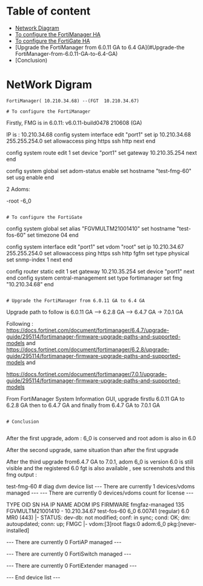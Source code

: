 # Table of content
  - [Network Diagram](#Network-Diagram)
  - [To configure the FortiManager HA](#To-configure-the-FortiManager)
  - [To configure the FortiGate HA](#To-configure-the-FortiGate)
  - [Upgrade the FortiManager from 6.0.11 GA to 6.4 GA](#Upgrade-the FortiManager-from-6.0.11-GA-to-6.4-GA)
  - [Conclusion)

# NetWork Digram

```
FortiManager( 10.210.34.68) --(FGT  10.210.34.67)

# To configure the FortiManager 

```
Firstly, FMG is in 6.0.11: v6.0.11-build0478 210608 (GA)

IP is : 10.210.34.68
config system interface
    edit "port1"
        set ip 10.210.34.68 255.255.254.0
        set allowaccess ping https ssh http
    next
end

config system route
    edit 1
        set device "port1"
        set gateway 10.210.35.254
    next
end

config system global
    set adom-status enable
    set hostname "test-fmg-60"
    set usg enable
end

2 Adoms:

-root
-6_0

```

# To configure the FortiGate 

```

config system global
    set alias "FGVMULTM21001410"
    set hostname "test-fos-60"
    set timezone 04
end

config system interface
    edit "port1"
        set vdom "root"
        set ip 10.210.34.67 255.255.254.0
        set allowaccess ping https ssh http fgfm
        set type physical
        set snmp-index 1
        next
   end
   
   config router static
    edit 1
        set gateway 10.210.35.254
        set device "port1"
    next
end
config system central-management
    set type fortimanager
    set fmg "10.210.34.68"
end

```

# Upgrade the FortiManager from 6.0.11 GA to 6.4 GA

```
Upgrade path to follow is 6.0.11 GA --> 6.2.8 GA --> 6.4.7 GA -> 7.0.1 GA

Following : https://docs.fortinet.com/document/fortimanager/6.4.7/upgrade-guide/295114/fortimanager-firmware-upgrade-paths-and-supported-models
and  https://docs.fortinet.com/document/fortimanager/6.2.8/upgrade-guide/295114/fortimanager-firmware-upgrade-paths-and-supported-models
and

https://docs.fortinet.com/document/fortimanager/7.0.1/upgrade-guide/295114/fortimanager-firmware-upgrade-paths-and-supported-models

From FortiManager System Information GUI, upgrade firstlu 6.0.11 GA to 6.2.8 GA then to 6.4.7 GA and finally from 6.4.7 GA to 7.0.1 GA
```

# Conclusion


```
After the first upgrade, adom : 6_0 is conserved and root adom is also in 6.0 

After the second upgrade, same situation than after the first upgrade

After the third upgrade from6.4.7 GA to 7.0.1, adom 6_0 is version 6.0 is still visible and the registered 6.0 fgt is also available , see screenshots and this fmg output :

test-fmg-60 # diag dvm device list
--- There are currently 1 devices/vdoms managed ---
--- There are currently 0 devices/vdoms count for license ---

TYPE            OID    SN               HA      IP              NAME                                             ADOM                                             IPS                FIRMWARE
fmgfaz-managed  135    FGVMULTM21001410 -       10.210.34.67    test-fos-60                                      6_0                                              6.00741 (regular)  6.0 MR0 (443)
		|- STATUS: dev-db: not modified; conf: in sync; cond: OK; dm: autoupdated; conn: up; FMGC
		|- vdom:[3]root flags:0 adom:6_0 pkg:[never-installed]

--- There are currently 0 FortiAP managed ---


--- There are currently 0 FortiSwitch managed ---


--- There are currently 0 FortiExtender managed ---


--- End device list ---
```
